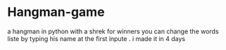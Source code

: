 # Hangman-game
a hangman in python with a shrek for winners you can change the words liste by typing his name at the first inpute . i made it in 4 days
